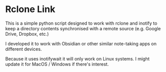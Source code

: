 # Rclone Link

This is a simple python script designed to work with rclone and inotify to keep a directory contents synchronised with a remote source (e.g. Google Drive, Dropbox, etc.)

I developed it to work with Obsidian or other similar note-taking apps on different devices.

Because it uses inotifywait it will only work on Linux systems. I might update it for MacOS / Windows if there's interest.